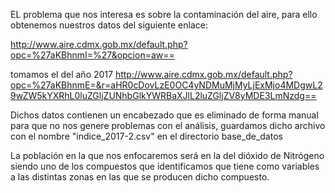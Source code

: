 EL problema que nos interesa es sobre la contaminación del aire, para ello 
obtenemos nuestros datos del siguiente enlace:

http://www.aire.cdmx.gob.mx/default.php?opc=%27aKBhnmI=%27&opcion=aw==

tomamos el del año 2017 
http://www.aire.cdmx.gob.mx/default.php?opc=%27aKBhnmE=&r=aHR0cDovLzE0OC4yNDMuMjMyLjExMjo4MDgwL29wZW5kYXRhL0luZGljZUNhbGlkYWRBaXJlL2luZGljZV8yMDE3LmNzdg==

Dichos datos contienen un encabezado que es eliminado de forma manual para que no nos genere
problemas con el análisis, guardamos dicho archivo con el nombre "indice_2017-2.csv" en el directorio base_de_datos

La población en la que nos enfocaremos será en la del dióxido de Nitrógeno
siendo uno de los compuestos que identificamos que tiene como variables a 
las distintas zonas en las que se producen dicho compuesto. 

